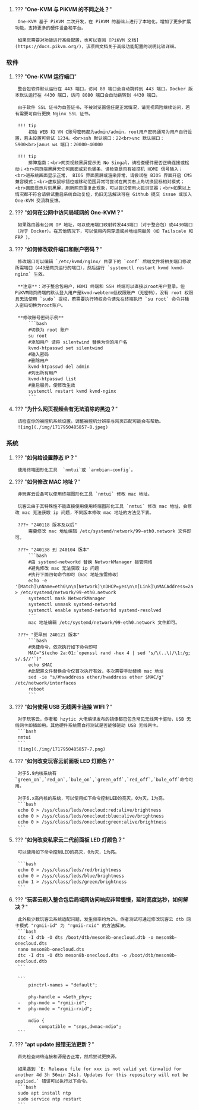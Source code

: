 1. ??? "**One-KVM 与 PiKVM 的不同之处？**"

        One-KVM 基于 PiKVM 二次开发，在 PiKVM 的基础上进行了本地化，增加了更多扩展功能，支持更多的硬件设备和平台。

        如果您需要对功能进行高级配置，也可以查阅 [PiKVM 文档](https://docs.pikvm.org/)，该项目文档关于高级功能配置的说明比较详细。

### 软件

1. ??? "**One-KVM 运行端口**"

        整合包软件默认运行在 443 端口，访问 80 端口会自动跳转到 443 端口。Docker 版本默认运行在 4430 端口，访问 8080 端口会自动跳转到 4430 端口。

        由于软件 SSL 证书为自签证书，不被浏览器信任是正常情况，请无视风险继续访问，若有需要可自行更换 Nginx SSL 证书。

        !!! tip
            初始 WEB 和 VN C账号密码都为admin/admin，root用户密码通常为用户自行设置，若未设置可尝试 1234。<br>ssh 默认端口：22<br>vnc 默认端口：5900<br>janus ws 端口：20000-40000

        !!! tip
            排障指南：<br>网页视频黑屏提示无 No Singal，请检查硬件是否正确连接或松动；<br>网页端黑屏无任何画面或彩色竖条，请检查是否有被控机 HDMI 信号输入；<br>进系统画面显示正常， BIOS 界面黑屏或渲染异常，请尝试在 BIOS 界面开启 CMS 兼容模式；<br>虚拟鼠标错位或移动范围异常可尝试在网页右上角切换鼠标相对模式；<br>画面显示片刻黑屏，刷新网页重复此现象，可以尝试使用火狐浏览器；<br>如果以上情况都不符合请尝试重启系统自动复位，仍旧无法解决可在 Github 提交 issue 或加入 One-KVM 交流群反馈。


1. ??? "**如何在公网中访问局域网的 One-KVM？**"

        如果路由器有公网 IP 地址，可以使用端口映射转发443端口（对于整合包）或4430端口（对于 Docker）。在其他情况下，可以使用内网穿透或异地组网服务（如 Tailscale 和 FRP ）。

1. ??? "**如何修改软件端口和账户密码？**"

        修改端口可以编辑 `/etc/kvmd/nginx/ 目录下的 `conf` 后缀文件将相关端口修改所需端口（443是网页运行的端口），然后运行 `systemctl restart kvmd kvmd-nginx` 生效。

        **注意**：对于整合包用户，HDMI 终端和 SSH 终端可以直接以root用户登录。但PiKVM网页终端的默认登入用户是kvmd-webterm低权限账户（无密码），没有 root 权限且无法使用 `sudo` 提权，若需要执行特权命令请先在终端执行 `su root` 命令并输入密码切换为root账户。

        **修改账号密码示例**
            ```bash
            #切换为 root 账户
            su root
            #添加用户 请将 silentwind 替换为你的用户名
            kvmd-htpasswd set silentwind
            #输入密码
            #删除用户
            kvmd-htpasswd del admin
            #列出所有用户
            kvmd-htpasswd list
            #重启服务，使修改生效
            systemctl restart kvmd kvmd-nginx
            ```

1. ??? "**为什么网页视频会有无法消除的黑边？**"

        请检查你的被控机系统设置。调整被控机分辨率与网页匹配可能会有帮助。
        ![img](./img/1717950485857-8.jpeg)

### 系统

1. ??? "**如何给设置静态 IP？**"

        使用终端图形化工具  `nmtui`或 `armbian-config`。

1. ??? "**如何修改 MAC 地址？**"

        非玩客云设备可以使用终端图形化工具 `nmtui` 修改 mac 地址。

        玩客云由于其特殊性不能直接使用使用终端图形化工具 `nmtui` 修改 mac 地址，会修改 mac 无法获取 ip 问题，不同版本修改 mac 地址的方法见下表。

        ???+ "240118 版本及以后"
            需要修改 mac 地址编辑 /etc/systemd/network/99-eth0.network 文件即可。

        ???+ "240138 到 240104 版本"
            ```bash
            #由 systemd-networkd 替换 NetworkManager 接管网络
            #避免修改 mac 无法获取 ip 问题
            #执行下面四句命令即可（mac 地址按需修改）
            echo -e '[Match]\nName=eth0\n\n[Network]\nDHCP=yes\n\n[Link]\nMACAddress=2a:01:3d:ef:b8:e1' > /etc/systemd/network/99-eth0.network
            systemctl mask NetworkManager
            systemctl unmask systemd-networkd
            systemctl enable systemd-networkd systemd-resolved
            ```
            mac 地址编辑 /etc/systemd/network/99-eth0.network 文件即可。

        ???+ "更早到 240121 版本"
            ```bash
            #快捷命令，依次执行如下命令即可
            MAC="$(echo 2a:01:`openssl rand -hex 4 | sed 's/\(..\)/\1:/g; s/.$//'`)"
            echo $MAC
            #此配置文件替换命令仅首次执行有效，多次需要手动替换 mac 地址
            sed -ie "s/#hwaddress ether/hwaddress ether $MAC/g" /etc/network/interfaces
            reboot
            ```

1. ??? "**如何使用 USB 无线网卡连接 WIFI？**"

        对于玩客云，作者和 hzytic 大佬编译发布的镜像都已包含常见无线网卡驱动，USB 无线网卡即插即用。其他硬件系统需自行测试是否能够驱动 USB 无线网卡。
        ```bash
        nmtui
        ```
        ![img](./img/1717950485857-7.png)


1. ??? "**如何改变玩客云前面板 LED 灯颜色？**"

        对于5.9内核系统有`green_on`,`red_on`,`bule_on`,`green_off`,`red_off`,`bule_off`命令可用。

        对于6.x高内核的系统，可以使用如下命令控制LED的亮灭，0为灭，1为亮。
        ```bash
        echo 0 > /sys/class/leds/onecloud:red:alive/brightness
        echo 0 > /sys/class/leds/onecloud:blue:alive/brightness
        echo 0 > /sys/class/leds/onecloud:green:alive/brightness
        ```

1. ??? "**如何改变私家云二代前面板 LED 灯颜色？**"

        可以使用如下命令控制LED的亮灭，0为灭，1为亮。

        ```bash
        echo 0 > /sys/class/leds/red/brightness
        echo 0 > /sys/class/leds/blue/brightness
        echo 1 > /sys/class/leds/green/brightness
        ```

1. ??? "**玩客云刷入整合包后局域网访问响应非常缓慢，延时高度达秒，如何解决？**"

        此外极少数玩客云系统适配问题，发生频率约为2%，作者测试可通过修改玩客云 dtb 网卡模式 "rgmii-id" 为 "rgmii-rxid" 的方法解决。
        ```bash
        dtc -I dtb -O dts /boot/dtb/meson8b-onecloud.dtb -o meson8b-onecloud.dts
        nano meson8b-onecloud.dts
        dtc -I dts -O dtb meson8b-onecloud.dts -o /boot/dtb/meson8b-onecloud.dtb
        ```

        ```
         	pinctrl-names = "default";
 
 	        phy-handle = <&eth_phy>;
        -	phy-mode = "rgmii-id";
        +	phy-mode = "rgmii-rxid";
 
 	        mdio {
 		        compatible = "snps,dwmac-mdio";
        ```

1. ??? "**apt update 报错无法更新？**"

        首先检查网络连接和源是否正常，然后尝试更换源。

        如果遇到 `E: Release file for xxx is not valid yet (invalid for another 4d 3h 56min 24s). Updates for this repository will not be applied.` 错误可以执行以下命令。
        ```bash
        sudo apt install ntp 
        sudo service ntp restart 
        ```